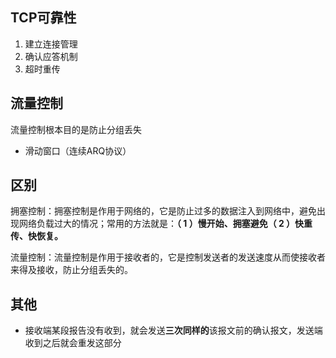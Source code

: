 ## TCP可靠性

1. 建立连接管理
2. 确认应答机制
3. 超时重传

## 流量控制

流量控制根本目的是防止分组丢失

- 滑动窗口（连续ARQ协议）



## 区别

拥塞控制：拥塞控制是作用于网络的，它是防止过多的数据注入到网络中，避免出现网络负载过大的情况；常用的方法就是：**（ 1 ）慢开始、拥塞避免（ 2 ）快重传、快恢复。**

流量控制：流量控制是作用于接收者的，它是控制发送者的发送速度从而使接收者来得及接收，防止分组丢失的。



## 其他

- 接收端某段报告没有收到，就会发送**三次同样的**该报文前的确认报文，发送端收到之后就会重发这部分



